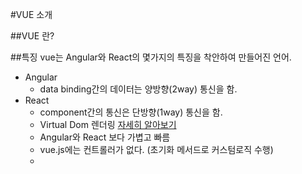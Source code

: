 #VUE 소개

##VUE 란?

##특징
vue는 Angular와 React의 몇가지의 특징을 착안하여 만들어진 언어.  

* Angular  
    * data binding간의 데이터는 양방향(2way) 통신을 함.  
* React  
    * component간의 통신은 단방향(1way) 통신을 함.  
    * Virtual Dom 렌더링 [자세히 알아보기](/)
    * Angular와 React 보다 가볍고 빠름  
    * vue.js에는 컨트롤러가 없다. (초기화 메서드로 커스텀로직 수행)  
    * 
